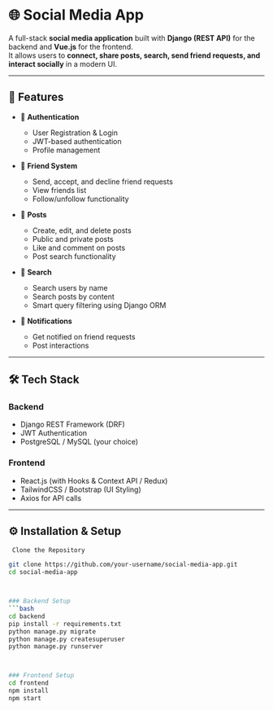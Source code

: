 # 🌐 Social Media App

A full-stack **social media application** built with **Django (REST API)** for the backend and **Vue.js** for the frontend.  
It allows users to **connect, share posts, search, send friend requests, and interact socially** in a modern UI.

---

## 🚀 Features

- 🔐 **Authentication**
  - User Registration & Login
  - JWT-based authentication
  - Profile management

- 👥 **Friend System**
  - Send, accept, and decline friend requests
  - View friends list
  - Follow/unfollow functionality

- 📝 **Posts**
  - Create, edit, and delete posts
  - Public and private posts
  - Like and comment on posts
  - Post search functionality

- 🔎 **Search**
  - Search users by name
  - Search posts by content
  - Smart query filtering using Django ORM

- 📩 **Notifications**
  - Get notified on friend requests
  - Post interactions

---

## 🛠 Tech Stack

### Backend
- Django REST Framework (DRF)
- JWT Authentication
- PostgreSQL / MySQL (your choice)

### Frontend
- React.js (with Hooks & Context API / Redux)
- TailwindCSS / Bootstrap (UI Styling)
- Axios for API calls

---

## ⚙️ Installation & Setup

```bash
 Clone the Repository

git clone https://github.com/your-username/social-media-app.git
cd social-media-app



### Backend Setup
```bash
cd backend
pip install -r requirements.txt
python manage.py migrate
python manage.py createsuperuser
python manage.py runserver



### Frontend Setup
cd frontend
npm install
npm start

